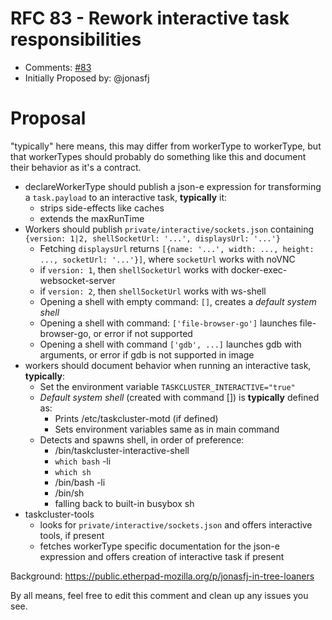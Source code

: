 # RFC 83 - Rework interactive task responsibilities
* Comments: [#83](https://api.github.com/repos/taskcluster/taskcluster-rfcs/issues/83)
* Initially Proposed by: @jonasfj

# Proposal
"typically" here means, this may differ from workerType to workerType, but that workerTypes should probably do something like this and document their behavior as it's a contract.

 * declareWorkerType should publish a json-e expression for transforming a `task.payload` to an interactive task, **typically** it:
   * strips side-effects like caches
   * extends the maxRunTime
 * Workers should publish `private/interactive/sockets.json` containing `{version: 1|2, shellSocketUrl: '...', displaysUrl: '...'}`
   * Fetching `displaysUrl` returns `[{name: '...', width: ..., height: ..., socketUrl: '...'}]`, where `socketUrl` works with noVNC
   * if `version: 1`, then `shellSocketUrl` works with docker-exec-websocket-server
   * if `version: 2`, then `shellSocketUrl` works with ws-shell
   * Opening a shell with empty command: `[]`, creates a _default system shell_
   * Opening a shell with command: `['file-browser-go']` launches file-browser-go, or error if not supported
   * Opening a shell with command `['gdb', ...]` launches gdb with arguments, or error if gdb is not supported in image
 * workers should document behavior when running an interactive task, **typically**:
   * Set the environment variable `TASKCLUSTER_INTERACTIVE="true"`
   * _Default system shell_ (created with command []) is **typically** defined as:
     * Prints /etc/taskcluster-motd (if defined)
     * Sets environment variables same as in main command
   * Detects and spawns shell, in order of preference:
     * /bin/taskcluster-interactive-shell
     * `which bash` -li
     * `which sh`
     * /bin/bash -li
     * /bin/sh
     * falling back to built-in busybox sh
 * taskcluster-tools
   * looks for `private/interactive/sockets.json` and offers interactive tools, if present
   * fetches workerType specific documentation for the json-e expression and offers creation of interactive task if present

Background: https://public.etherpad-mozilla.org/p/jonasfj-in-tree-loaners

By all means, feel free to edit this comment and clean up any issues you see.